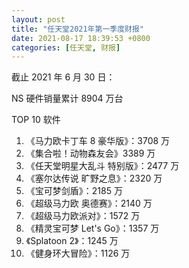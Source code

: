 ```yaml
---
layout: post
title: "任天堂2021年第一季度财报"
date: 2021-08-17 18:39:53 +0800
categories: [任天堂, 财报]
---
```


截止 2021 年 6 月 30 日：

NS 硬件销量累计 8904 万台

TOP 10 软件

1. 《马力欧卡丁车 8 豪华版》：3708 万
2. 《集合啦！动物森友会》3389 万
3. 《任天堂明星大乱斗 特别版》：2477 万
4. 《塞尔达传说 旷野之息》：2320 万
5. 《宝可梦剑盾》：2185 万
6. 《超级马力欧 奥德赛》：2140 万
7. 《超级马力欧派对》：1572 万
8. 《精灵宝可梦 Let's Go》：1357 万
9. 《Splatoon 2》：1245 万
10. 《健身环大冒险》：1126 万
